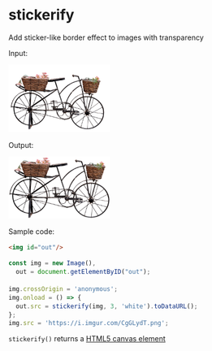 # stickerify
Add sticker-like border effect to images with transparency

Input:

<img alt="input image" src="example/input.png" width="200px" />

Output:

<img alt="stickerified image" src="example/stickerified.png" width="200px" />

Sample code:
```html
<img id="out"/>
```

```js
const img = new Image(),
  out = document.getElementByID("out");

img.crossOrigin = 'anonymous';
img.onload = () => {
  out.src = stickerify(img, 3, 'white').toDataURL();
};
img.src = 'https://i.imgur.com/CgGLydT.png';
```

`stickerify()` returns a [HTML5 canvas element](https://www.w3schools.com/html/html5_canvas.asp)
